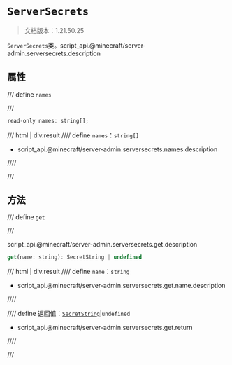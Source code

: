 # `ServerSecrets`

> 文档版本：1.21.50.25

`ServerSecrets`类。script_api.@minecraft/server-admin.serversecrets.description

## 属性

/// define
`names`


///

```js
read-only names: string[];
```

/// html | div.result
//// define
`names`：`string[]`

- script_api.@minecraft/server-admin.serversecrets.names.description


////

///


## 方法

/// define
`get`


///

script_api.@minecraft/server-admin.serversecrets.get.description

```js
get(name: string): SecretString | undefined
```

/// html | div.result
//// define
`name`：`string`

- script_api.@minecraft/server-admin.serversecrets.get.name.description


////

//// define
返回值：[`SecretString`](./secretstring.md)|`undefined`

- script_api.@minecraft/server-admin.serversecrets.get.return


////

///

